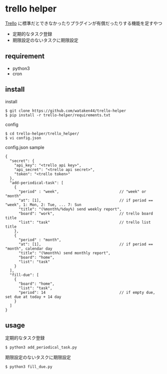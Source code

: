 trello helper
========================

[Trello](https://trello.com) に標準だとできなかったりプラグインが有償だったりする機能を足すやつ

* 定期的なタスク登録
* 期限設定のないタスクに期限設定

## requirement

* python3
* cron

## install

install

    $ git clone https://github.com/wataken44/trello-helper
    $ pip install -r trello-helper/requirements.txt

config

    $ cd trello-helper/trello_helper/
    $ vi config.json

config.json sample

    {
      "secret": {
        "api_key": "<trello api key>",
        "api_secret": "<trello api secret>",
        "token": "<trello token>"
      },
      "add-periodical-task": [
        {
          "period" : "week",                           // "week" or "month" 
          "at": [1],                                   // if period == "week", 1: Mon, 2: Tue, ... 7: Sun 
          "title": "(%month%/%day%) send weekly report",
          "board": "work",                             // trello board title
          "list": "task"                               // trello list title
        },
        {
          "period" : "month",
          "at": [1],                                   // if period == "month", calendar day
          "title": "(%month%) send monthly report",
          "board": "home",
          "list": "task"
        }
      ],
      "fill-due": [
        {
          "board": "home",
          "list": "task",
          "period": 14                                 // if empty due, set due at today + 14 day
        }
      ]
    }
    

## usage

定期的なタスク登録

    $ python3 add_periodical_task.py

期限設定のないタスクに期限設定

    $ python3 fill_due.py
